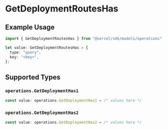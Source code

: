 # GetDeploymentRoutesHas

## Example Usage

```typescript
import { GetDeploymentRoutesHas } from "@vercel/sdk/models/operations";

let value: GetDeploymentRoutesHas = {
  type: "query",
  key: "<key>",
};
```

## Supported Types

### `operations.GetDeploymentHas1`

```typescript
const value: operations.GetDeploymentHas1 = /* values here */
```

### `operations.GetDeploymentHas2`

```typescript
const value: operations.GetDeploymentHas2 = /* values here */
```


